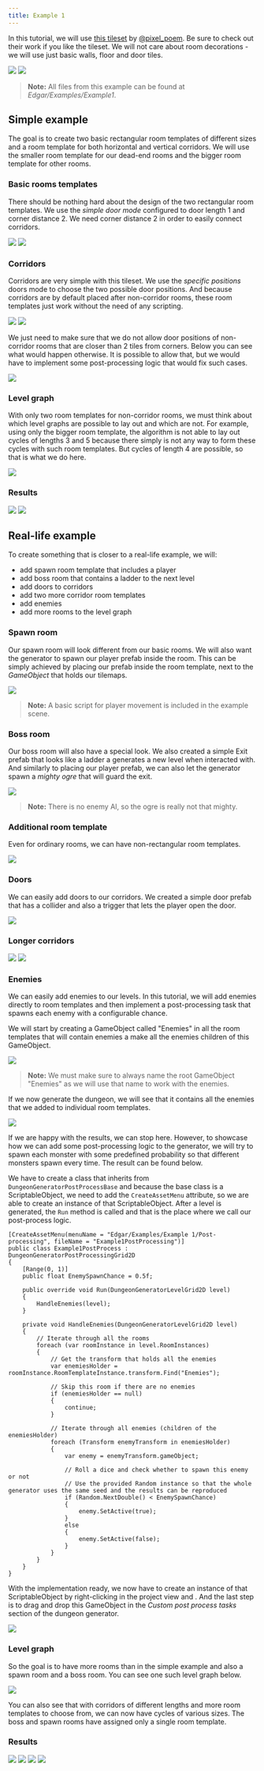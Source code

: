 ```yaml
---
title: Example 1
---
```


In this tutorial, we will use [this tileset](https://pixel-poem.itch.io/dungeon-assetpuck) by [@pixel_poem](https://twitter.com/pixel_poem). Be sure to check out their work if you like the tileset. We will not care about room decorations - we will use just basic walls, floor and door tiles. 

<Gallery>
    <Image src="2d/examples/example1/result1.png" caption="Simple example" />
    <Image src="2d/examples/example1/result_reallife1.png" caption="Real-life example" />
</Gallery>

> **Note:** All files from this example can be found at *Edgar/Examples/Example1*.

<ExampleFeatures id="example-1" />

## Simple example

The goal is to create two basic rectangular room templates of different sizes and a room template for both horizontal and vertical corridors. We will use the smaller room template for our dead-end rooms and the bigger room template for other rooms.

### Basic rooms templates

There should be nothing hard about the design of the two rectangular room templates. We use the *simple* *door mode* configured to door length 1 and corner distance 2. We need corner distance 2 in order to easily connect corridors.

<Gallery>
    <Image src="2d/examples/example1/room1.png" caption="Bigger room" />
    <Image src="2d/examples/example1/room2.png" caption="Smaller room" />
</Gallery>

### Corridors

Corridors are very simple with this tileset. We use the *specific positions* doors mode to choose the two possible door positions. And because corridors are by default placed after non-corridor rooms, these room templates just work without the need of any scripting.

<Gallery>
    <Image src="2d/examples/example1/corridor_horizontal.png" caption="Horizontal corridor" />
    <Image src="2d/examples/example1/corridor_vertical.png" caption="Vertical corridor" />
</Gallery>

We just need to make sure that we do not allow door positions of non-corridor rooms that are closer than 2 tiles from corners. Below you can see what would happen otherwise. It is possible to allow that, but we would have to implement some post-processing logic that would fix such cases.

<Image src="2d/examples/example1/wrong_corridor.png" caption="Incorrect corridor connection" />  

### Level graph

With only two room templates for non-corridor rooms, we must think about which level graphs are possible to lay out and which are not. For example, using only the bigger room template, the algorithm is not able to lay out cycles of lengths 3 and 5 because there simply is not any way to form these cycles with such room templates. But cycles of length 4 are possible, so that is what we do here.

<Image src="2d/examples/example1/level_graph1.png" caption="Level graph" />

### Results

<Gallery>
    <Image src="2d/examples/example1/result2.png" caption="Example result" />
    <Image src="2d/examples/example1/result3.png" caption="Example result" />
</Gallery>

## Real-life example

To create something that is closer to a real-life example, we will:
- add spawn room template that includes a player
- add boss room that contains a ladder to the next level
- add doors to corridors
- add two more corridor room templates
- add enemies
- add more rooms to the level graph

### Spawn room

Our spawn room will look different from our basic rooms. We will also want the generator to spawn our player prefab inside the room. This can be simply achieved by placing our prefab inside the room template, next to the *GameObject* that holds our tilemaps.

<Image src="2d/examples/example1/spawn.png" caption="Spawn room with player prefab" />

> **Note:** A basic script for player movement is included in the example scene.

### Boss room

Our boss room will also have a special look. We also created a simple Exit prefab that looks like a ladder a generates a new level when interacted with. And similarly to placing our player prefab, we can also let the generator spawn a *mighty ogre* that will guard the exit.

<Image src="2d/examples/example1/boss.png" caption="Boss room template with exit prefab" />

> **Note:** There is no enemy AI, so the ogre is really not that mighty.

### Additional room template

Even for ordinary rooms, we can have non-rectangular room templates.

<Gallery cols={2}>
    <Image src="2d/examples/example1/room3.png" caption="Additional room tempalte" />
</Gallery>

### Doors

We can easily add doors to our corridors. We created a simple door prefab that has a collider and also a trigger that lets the player open the door.

<Image src="2d/examples/example1/corridor_doors.png" caption="Corridor with doors" />

### Longer corridors

<Gallery cols={2}>
    <Image src="2d/examples/example1/corridor_horizontal2.png" caption="Longer horizontal corridor" />
    <Image src="2d/examples/example1/corridor_vertical2.png" caption="Longer vertical corridor" />
</Gallery>

### Enemies

We can easily add enemies to our levels. In this tutorial, we will add enemies directly to room templates and then implement a post-processing task that spawns each enemy with a configurable chance. 

We will start by creating a GameObject called "Enemies" in all the room templates that will contain enemies a make all the enemies children of this GameObject.

<Image src="2d/examples/example1/room_with_monsters.png" caption="Enemies added to the room template" />

> **Note:** We must make sure to always name the root GameObject "Enemies" as we will use that name to work with the enemies.

If we now generate the dungeon, we will see that it contains all the enemies that we added to individual room templates.

<Image src="2d/examples/example1/dungeon_with_monsters.png" caption="Dungeon with monsters" />

If we are happy with the results, we can stop here. However, to showcase how we can add some post-processing logic to the generator, we will try to spawn each monster with some predefined probability so that different monsters spawn every time. The result can be found below.

We have to create a class that inherits from `DungeonGeneratorPostProcessBase` and because the base class is a ScriptableObject, we need to add the `CreateAssetMenu` attribute, so we are able to create an instance of that ScriptableObject. After a level is generated, the `Run` method is called and that is the place where we call our post-process logic.

    [CreateAssetMenu(menuName = "Edgar/Examples/Example 1/Post-processing", fileName = "Example1PostProcessing")]
    public class Example1PostProcess : DungeonGeneratorPostProcessingGrid2D
    {
        [Range(0, 1)]
        public float EnemySpawnChance = 0.5f;

        public override void Run(DungeonGeneratorLevelGrid2D level)
        { 
            HandleEnemies(level);
        }

        private void HandleEnemies(DungeonGeneratorLevelGrid2D level)
        {
            // Iterate through all the rooms
            foreach (var roomInstance in level.RoomInstances)
            {
                // Get the transform that holds all the enemies
                var enemiesHolder = roomInstance.RoomTemplateInstance.transform.Find("Enemies");

                // Skip this room if there are no enemies
                if (enemiesHolder == null)
                {
                    continue;
                }

                // Iterate through all enemies (children of the enemiesHolder)
                foreach (Transform enemyTransform in enemiesHolder)
                {
                    var enemy = enemyTransform.gameObject;

                    // Roll a dice and check whether to spawn this enemy or not
                    // Use the provided Random instance so that the whole generator uses the same seed and the results can be reproduced
                    if (Random.NextDouble() < EnemySpawnChance)
                    {
                        enemy.SetActive(true);
                    }
                    else
                    {
                        enemy.SetActive(false);
                    }
                }
            }
        }
    }

With the implementation ready, we now have to create an instance of that ScriptableObject by right-clicking in the project view and <Path path="2d:Examples/Example 1/Post-processing" />. And the last step is to drag and drop this GameObject in the *Custom post process tasks* section of the dungeon generator.

<Image src="2d/examples/example1/custom_post_process.png" caption="Add the ScriptableObject to the Custom post-processing tasks array" />

### Level graph

So the goal is to have more rooms than in the simple example and also a spawn room and a boss room. You can see one such level graph below.

<Image src="2d/examples/example1/level_graph2.png" caption="Level graph" />

You can also see that with corridors of different lengths and more room templates to choose from, we can now have cycles of various sizes. The boss and spawn rooms have assigned only a single room template.

### Results

<Gallery cols={2} fixedHeight>
    <Image src="2d/examples/example1/result_reallife2.png" caption="Example result" />
    <Image src="2d/examples/example1/result_reallife3.png" caption="Example result" />
    <Image src="2d/examples/example1/result_reallife4.png" caption="Example result with enemies" />
    <Image src="2d/examples/example1/result_reallife5.png" caption="Example result with enemies" />
</Gallery>
